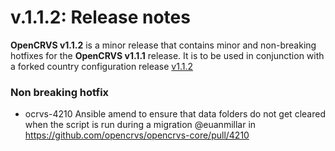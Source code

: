 # v.1.1.2: Release notes

**OpenCRVS v1.1.2** is a minor release that contains minor and non-breaking hotfixes for the **OpenCRVS v1.1.1** release. It is to be used in conjunction with a forked country configuration release [v1.1.2](https://github.com/opencrvs/opencrvs-farajaland/releases/tag/v1.1.2)

### Non breaking hotfix

* ocrvs-4210 Ansible amend to ensure that data folders do not get cleared when the script is run during a migration @euanmillar in https://github.com/opencrvs/opencrvs-core/pull/4210

